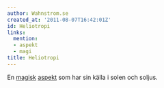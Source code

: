 ```yaml
---
author: Wahnstrom.se
created_at: '2011-08-07T16:42:01Z'
id: Heliotropi
links:
  mention:
  - aspekt
  - magi
title: Heliotropi
---
```


En [magisk][] [aspekt] som har sin källa i solen och soljus.

  [magisk]: magi
  [aspekt]: aspekt